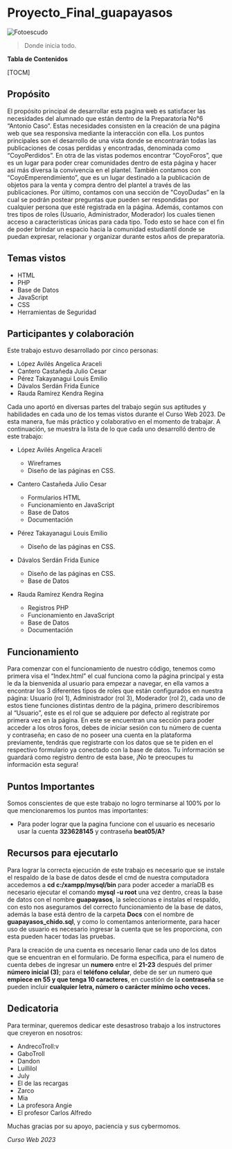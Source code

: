 # Proyecto_Final_guapayasos
![Fotoescudo](https://upload.wikimedia.org/wikipedia/commons/f/ff/Escudo_prepa_6_enp_6.jpg)

> Donde inicia todo.

**Tabla de Contenidos**

[TOCM]

## Propósito
El propósito principal de desarrollar esta pagina web es satisfacer las necesidades del alumnado que están dentro de la Preparatoria No°6 “Antonio Caso”. Estas necesidades consisten en la creación de una página web que sea responsiva mediante la interacción con ella. Los puntos principales son el desarrollo de una vista donde se encontrarán todas las publicaciones de cosas perdidas y encontradas, denominada como “CoyoPerdidos”. En otra de las vistas podemos encontrar “CoyoForos”, que es un lugar para poder crear comunidades dentro de esta página y hacer así más diversa la convivencia en el plantel. También contamos con “CoyoEmperendimiento”, que es un lugar destinado a la publicación de objetos para la venta y compra dentro del plantel a través de las publicaciones. Por último, contamos con una sección de  "CoyoDudas” en la cual se podrán postear preguntas que pueden ser respondidas por cualquier persona que esté registrada en la página. Además, contamos con tres tipos de roles (Usuario, Administrador, Moderador) los cuales tienen acceso a características únicas para cada tipo. Todo esto se hace con el fin de poder brindar un espacio hacia la comunidad estudiantil donde se puedan expresar, relacionar y organizar durante estos años de preparatoria.

## Temas vistos
- HTML
- PHP
- Base de Datos
- JavaScript
- CSS
- Herramientas de Seguridad

## Participantes y colaboración
Este trabajo estuvo desarrollado por cinco personas:
- López Avilés Angelica Araceli
- Cantero Castañeda Julio Cesar
- Pérez Takayanagui Louis Emilio
- Dávalos Serdán Frida Eunice
- Rauda Ramírez Kendra Regina

Cada uno aportó en diversas partes del trabajo según sus aptitudes y habilidades en cada uno de los temas vistos durante el Curso Web 2023. De esta manera, fue más práctico y colaborativo en el momento de trabajar. A continuación, se muestra la lista de lo que cada uno desarrolló dentro de este trabajo:

+ López Avilés Angelica Araceli 
	+ Wireframes
	+ Diseño de las páginas en CSS.

+ Cantero Castañeda Julio Cesar
	+ Formularios HTML
	+ Funcionamiento en JavaScript
	+ Base de Datos
	+ Documentación

+ Pérez Takayanagui Louis Emilio
	+ Diseño de las páginas en CSS.

+ Dávalos Serdán Frida Eunice

	+ Diseño de las páginas en CSS.
	+ Base de Datos

+ Rauda Ramírez Kendra Regina
	+ Registros PHP
	+ Funcionamiento en JavaScript
	+ Base de Datos
	+ Documentación


## Funcionamiento 

Para comenzar con el funcionamiento de nuestro código, tenemos como primera visa el “Index.html” el cual funciona como la página principal y esta le da la bienvenida al usuario para empezar a navegar, en ella vamos a encontrar los 3 diferentes tipos de roles que están configurados en nuestra página: Usuario (rol 1), Administrador (rol 3), Moderador (rol 2), cada uno de estos tiene funciones distintas dentro de la página, primero describiremos al “Usuario”, este es el rol que se adquiere por defecto al regístrate por primera vez en la página. En este se encuentran una sección para poder acceder a los otros foros, debes de iniciar sesión con tu número de cuenta y contraseña; en caso de no poseer una cuenta en la plataforma previamente, tendrás que registrarte con los datos que se te piden en el respectivo formulario ya conectado con la base de datos. Tu información se guardará como registro dentro de esta base, ¡No te preocupes tu información esta segura!


## Puntos Importantes
Somos conscientes de que este trabajo no logro terminarse al 100% por lo que mencionaremos los puntos mas importantes:

+ Para poder lograr que la pagina funcione con el usuario es necesario usar la cuenta  **323628145** y contraseña **beat05/A?**


## Recursos para ejecutarlo

Para lograr la correcta ejecución de este trabajo es necesario que se instale el respaldo de la base de datos desde el cmd de nuestra computadora accedemos a **cd c:/xampp/mysql/bin** para poder acceder a maríaDB es necesario ejecutar el comando **mysql -u root** una vez dentro, creas la base de datos con el nombre **guapayasos**, la seleccionas e instalas el respaldo, con esto nos aseguramos del correcto funcionamiento de la base de datos, además la base está dentro de la carpeta **Docs** con el nombre de **guapayasos_chido.sql**, y como lo comentamos anteriormente, para hacer uso de usuario es necesario ingresar la cuenta que se les proporciona, con esta pueden hacer todas las pruebas.

Para la creación de una cuenta es necesario llenar cada uno de los datos que se encuentran en el formulario. De forma específica, para el numero de cuenta debes de ingresar un **numero** entre el **21-23** después del primer **número inicial (3)**; para el **teléfono celular**, debe de ser un numero que **empiece en 55 y que tenga 10 caracteres**, en cuestión de la **contraseña** se pueden incluir **cualquier letra, número o carácter mínimo ocho veces.**

## Dedicatoria
Para terminar, queremos dedicar este desastroso trabajo a los instructores que creyeron en nosotros:

+ AndrecoTroll:v
+ GaboTroll
+ Dandon
+ Luillilol
+ July
+ El de las recargas 
+ Zarco
+ Mia
+ La profesora Angie 
+ El profesor Carlos Alfredo

Muchas gracias por su apoyo, paciencia y sus cybermomos.

*Curso Web 2023*
